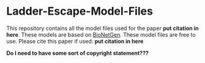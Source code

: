# Ladder-Escape-Model-Files
This repository contains all the model files used for the paper **put citation in here**.
These models are based on <a href="https://www.csb.pitt.edu/Faculty/Faeder/?page_id=409">BioNetGen</a>.
These model files are free to use. Please cite this paper if used: **put citation in here**

**Do I need to have some sort of copyright statement???**
